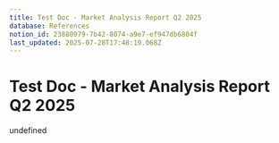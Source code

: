 ```yaml
---
title: Test Doc - Market Analysis Report Q2 2025
database: References
notion_id: 23880979-7b42-8074-a9e7-ef947db6804f
last_updated: 2025-07-28T17:48:19.068Z
---
```


# Test Doc - Market Analysis Report Q2 2025

undefined